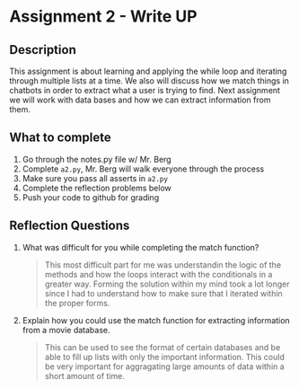 # Assignment 2 - Write UP

## Description
This assignment is about learning and applying the while loop and iterating through multiple lists at a time.  We also will discuss how we match things in chatbots in order to extract what a user is trying to find.  Next assignment we will work with data bases and how we can extract information from them.

## What to complete
1. Go through the notes.py file w/ Mr. Berg
2. Complete `a2.py`, Mr. Berg will walk everyone through the process
3. Make sure you pass all asserts in `a2.py`
4. Complete the reflection problems below
5. Push your code to github for grading

## Reflection Questions
1. What was difficult for you while completing the match function?

     > This most difficult part for me was understandin the logic of the methods and how the loops interact with the conditionals in a greater way. Forming the solution within my mind took a lot longer since I had to understand how to make sure that I iterated within the proper forms.


2. Explain how you could use the match function for extracting information from a movie database.
    
     > This can be used to see the format of certain databases and be able to fill up lists with only the important information. This could be very important for aggragating large amounts of data within a short amount of time.     

